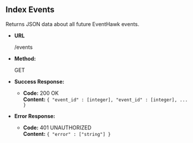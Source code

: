 **Index Events**
----
  Returns JSON data about all future EventHawk events.

* **URL**

  /events

* **Method:**
  
  GET

* **Success Response:**

  * **Code:** 200 OK <br />
    **Content:** `{ "event_id" : [integer], "event_id" : [integer], ... }`
 
* **Error Response:**

  * **Code:** 401 UNAUTHORIZED <br />
    **Content:** `{ "error" : ["string"] }`